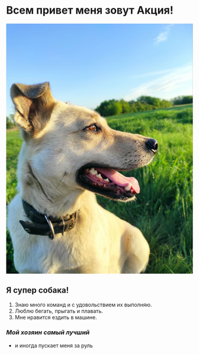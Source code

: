 # Всем привет меня зовут Акция!
![The dog poses](photo_2024-12-22_13-26-45.jpg)

## **Я супер собака!**

1. Знаю много команд и с удовольствием их выполняю.
2. Люблю бегать, прыгать и плавать.
3. Мне нравится ездить в машине.

### _Мой хозяин самый лучший_
- и иногда пускает меня за руль

